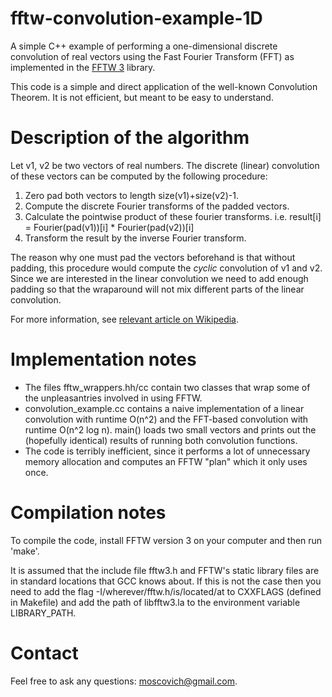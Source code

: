 fftw-convolution-example-1D
===========================

A simple C++ example of performing a one-dimensional discrete convolution of real vectors using the Fast Fourier Transform (FFT) as implemented in the [FFTW 3](http://www.fftw.org/) library.

This code is a simple and direct application of the well-known Convolution Theorem. It is not efficient, but meant to be easy to understand.

# Description of the algorithm
Let v1, v2 be two vectors of real numbers. The discrete (linear) convolution of these vectors can be computed by the following procedure:
 1. Zero pad both vectors to length size(v1)+size(v2)-1.
 2. Compute the discrete Fourier transforms of the padded vectors.
 3. Calculate the pointwise product of these fourier transforms. i.e. result[i] = Fourier(pad(v1))[i] * Fourier(pad(v2))[i]
 4. Transform the result by the inverse Fourier transform.

The reason why one must pad the vectors beforehand is that without padding, this procedure would compute the *cyclic* convolution of v1 and v2. Since we are interested in the linear convolution we need to add enough padding so that the wraparound will not mix different parts of the linear convolution.

For more information, see [relevant article on Wikipedia](http://en.wikipedia.org/w/index.php?title=Convolution&oldid=630841165#Circular_discrete_convolution).

# Implementation notes

* The files fftw_wrappers.hh/cc contain two classes that wrap some of the unpleasantries involved in using FFTW.
* convolution_example.cc contains a naive implementation of a linear convolution with runtime O(n^2) and the FFT-based convolution with runtime O(n^2 log n). main() loads two small vectors and prints out the (hopefully identical) results of running both convolution functions.
* The code is terribly inefficient, since it performs a lot of unnecessary memory allocation and computes an FFTW "plan" which it only uses once.

# Compilation notes

To compile the code, install FFTW version 3 on your computer and then run 'make'.

It is assumed that the include file fftw3.h and FFTW's static library files are in standard locations that GCC knows about. If this is not the case then you need to add the flag -I/wherever/fftw.h/is/located/at to CXXFLAGS (defined in Makefile) and add the path of libfftw3.la to the environment variable LIBRARY_PATH.

# Contact
Feel free to ask any questions: moscovich@gmail.com.
     
